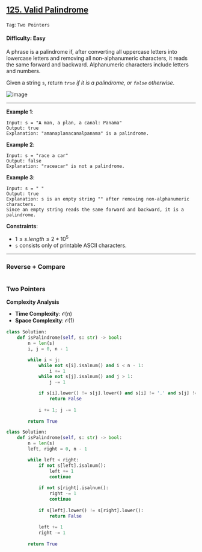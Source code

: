 ## [125. Valid Palindrome](https://leetcode.com/problems/valid-palindrome)

```Tag```: ```Two Pointers```

#### Difficulty: Easy

A phrase is a palindrome if, after converting all uppercase letters into lowercase letters and removing all non-alphanumeric characters, it reads the same forward and backward. Alphanumeric characters include letters and numbers.

Given a string ```s```, return _```true``` if it is a palindrome, or ```false``` otherwise_.

![image](https://github.com/quananhle/Python/assets/35042430/8130b909-728e-4b4d-a9d8-469b078fc06f)

---

__Example 1__:
```
Input: s = "A man, a plan, a canal: Panama"
Output: true
Explanation: "amanaplanacanalpanama" is a palindrome.
```

__Example 2__:
```
Input: s = "race a car"
Output: false
Explanation: "raceacar" is not a palindrome.
```

__Example 3__:
```
Input: s = " "
Output: true
Explanation: s is an empty string "" after removing non-alphanumeric characters.
Since an empty string reads the same forward and backward, it is a palindrome.
```

__Constraints__:

- $1 \le s.length \le 2 * 10^5$
- ```s``` consists only of printable ASCII characters.

---

### Reverse + Compare

```Python

```

### Two Pointers

__Complexity Analysis__

- __Time Complexity__: $\mathcal{O}(n)$
- __Space Complexity__: $\mathcal{O}(1)$

```Python
class Solution:
    def isPalindrome(self, s: str) -> bool:
        n = len(s)
        i, j = 0, n - 1

        while i < j:
            while not s[i].isalnum() and i < n - 1:
                i += 1
            while not s[j].isalnum() and j > 1:
                j -= 1

            if s[i].lower() != s[j].lower() and s[i] != '.' and s[j] != '.':
                return False
            
            i += 1; j -= 1
        
        return True
```

```Python
class Solution:
    def isPalindrome(self, s: str) -> bool:
        n = len(s)
        left, right = 0, n - 1

        while left < right:
            if not s[left].isalnum():
                left += 1
                continue
            
            if not s[right].isalnum():
                right -= 1
                continue
            
            if s[left].lower() != s[right].lower():
                return False
            
            left += 1
            right -= 1
        
        return True
```
